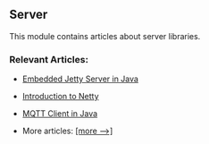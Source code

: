 ## Server

This module contains articles about server libraries.

### Relevant Articles:

- [Embedded Jetty Server in Java](https://www.baeldung.com/jetty-embedded)
- [Introduction to Netty](https://www.baeldung.com/netty)
- [MQTT Client in Java](https://www.baeldung.com/java-mqtt-client)

- More articles: [[more -->]](../libraries-server-2)